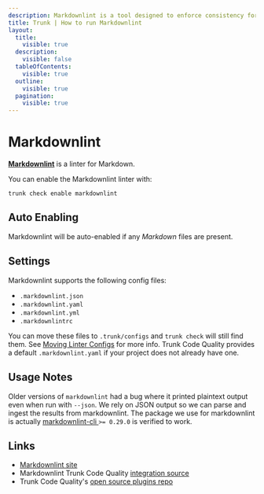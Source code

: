 ```yaml
---
description: Markdownlint is a tool designed to enforce consistency for Markdown files. It can include checks for headings, lists, line length, and syntax preferences. 
title: Trunk | How to run Markdownlint
layout:
  title:
    visible: true
  description:
    visible: false
  tableOfContents:
    visible: true
  outline:
    visible: true
  pagination:
    visible: true
---
```


# Markdownlint

[**Markdownlint**](https://github.com/DavidAnson/markdownlint) is a linter for Markdown.

You can enable the Markdownlint linter with:

```shell
trunk check enable markdownlint
```

## Auto Enabling

Markdownlint will be auto-enabled if any *Markdown* files are present.

## Settings

Markdownlint supports the following config files:
* `.markdownlint.json`
* `.markdownlint.yaml`
* `.markdownlint.yml`
* `.markdownlintrc`

You can move these files to `.trunk/configs` and `trunk check` will still find them. See [Moving Linter Configs](..#moving-linter-configs) for more info.
Trunk Code Quality provides a default `.markdownlint.yaml` if your project does not already have one.

## Usage Notes

Older versions of `markdownlint` had a bug where it printed plaintext output even when run with `--json`. We rely on JSON output so we can parse and ingest the results from markdownlint. The package we use for markdownlint is actually [markdownlint-cli ](https://www.npmjs.com/package/markdownlint-cli) `>= 0.29.0` is verified to work.





## Links

- [Markdownlint site](https://github.com/DavidAnson/markdownlint)
- Markdownlint Trunk Code Quality [integration source](https://github.com/trunk-io/plugins/tree/main/linters/markdownlint)
- Trunk Code Quality's [open source plugins repo](https://github.com/trunk-io/plugins/tree/main)
